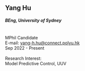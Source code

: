 ## Yang Hu
##### BEng, University of Sydney

<div align="justify">
<br/>MPhil Candidate
<br/>E-mail: <a href="mailto:yang-h.hu@connect.polyu.hk">yang-h.hu@connect.polyu.hk</a>
<br/>
Sep 2022 - Present
<br/><br/>
Research Interest: <br/>
Model Predictive Control, UUV
</div>

